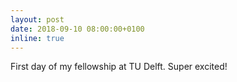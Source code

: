 ```yaml
---
layout: post
date: 2018-09-10 08:00:00+0100
inline: true
---
```


First day of my fellowship at TU Delft. Super excited!
